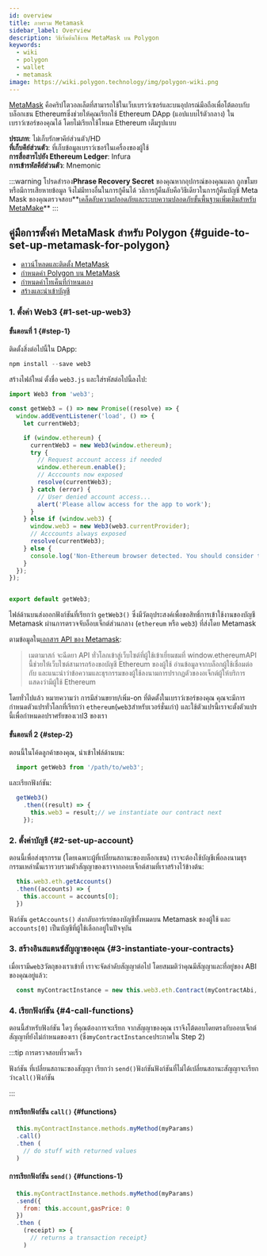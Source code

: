 ```yaml
---
id: overview
title: ภาพรวม Metamask
sidebar_label: Overview
description: วิธีเริ่มต้นใช้งาน MetaMask บน Polygon
keywords:
  - wiki
  - polygon
  - wallet
  - metamask
image: https://wiki.polygon.technology/img/polygon-wiki.png
---
```


[MetaMask](https://metamask.io/) คือคริปโตวอลเล็ตที่สามารถใช้ในเว็บเบราว์เซอร์และบนอุปกรณ์มือถือเพื่อโต้ตอบกับบล็อกเชน Ethereumซึ่งช่วยให้คุณเรียกใช้ Ethereum DApp (แอปแบบไร้ตัวกลาง) ในเบราว์เซอร์ของคุณได้ โดยไม่เรียกใช้โหนด Ethereum เต็มรูปแบบ

**ประเภท**: ไม่เก็บรักษาคีย์ส่วนตัว/HD <br/>
**ที่เก็บคีย์ส่วนตัว**: ที่เก็บข้อมูลเบราว์เซอร์ในเครื่องของผู้ใช้<br/>
**การสื่อสารไปยัง Ethereum Ledger**: Infura <br/>
**การเข้ารหัสคีย์ส่วนตัว**: Mnemonic <br/>

:::warning
โปรดสำรอง**Phrase Recovery Secret** ของคุณหากอุปกรณ์ของคุณแตก ถูกขโมยหรือมีการเสียหายข้อมูล จึงไม่มีทางอื่นในการกู้คืนได้ วลีการกู้คืนลับคือวิธีเดียวในการกู้คืนบัญชี Meta Mask ของคุณตรวจสอบ**[<ins>เคล็ดลับความปลอดภัยและระบบความปลอดภัยขั้นพื้นฐานเพิ่มเติมสำหรับ MetaMake</ins>](https://metamask.zendesk.com/hc/en-us/articles/360015489591-Basic-Safety-and-Security-Tips-for-MetaMask)**
:::

## คู่มือการตั้งค่า MetaMask สำหรับ Polygon {#guide-to-set-up-metamask-for-polygon}

* [ดาวน์โหลดและติดตั้ง MetaMask](/develop/metamask/tutorial-metamask.md)
* [กำหนดค่า Polygon บน MetaMask](/develop/metamask/config-polygon-on-metamask.md)
* [กำหนดค่าโทเค็นที่กำหนดเอง](/develop/metamask/custom-tokens.md)
* [สร้างและนำเข้าบัญชี](/develop/metamask/multiple-accounts.md)

### 1. ตั้งค่า Web3 {#1-set-up-web3}

#### ขั้นตอนที่ 1 {#step-1}

ติดตั้งสิ่งต่อไปนี้ใน DApp:

  ```javascript
  npm install --save web3
  ```

สร้างไฟล์ใหม่ ตั้งชื่อ `web3.js` และใส่รหัสต่อไปนี้ลงไป:

  ```javascript
  import Web3 from 'web3';

  const getWeb3 = () => new Promise((resolve) => {
    window.addEventListener('load', () => {
      let currentWeb3;

      if (window.ethereum) {
        currentWeb3 = new Web3(window.ethereum);
        try {
          // Request account access if needed
          window.ethereum.enable();
          // Acccounts now exposed
          resolve(currentWeb3);
        } catch (error) {
          // User denied account access...
          alert('Please allow access for the app to work');
        }
      } else if (window.web3) {
        window.web3 = new Web3(web3.currentProvider);
        // Acccounts always exposed
        resolve(currentWeb3);
      } else {
        console.log('Non-Ethereum browser detected. You should consider trying MetaMask!');
      }
    });
  });


  export default getWeb3;
  ```

ไฟล์ด้านบนส่งออกฟังก์ชันที่เรียกว่า `getWeb3()` ซึ่งมีวัตถุประสงค์เพื่อขอสิทธิ์การเข้าใช้งานของบัญชี Metamask ผ่านการตรวจจับอ็อบเจ็กต์ส่วนกลาง  (`ethereum` หรือ `web3`) ที่ส่งโดย Metamask

ตามข้อมูลใน[เอกสาร API ของ Metamask](https://docs.metamask.io/guide/ethereum-provider.html#upcoming-provider-changes):

> เมตามาสก์ จะฉีดยา API ทั่วโลกเข้าสู่เว็บไซต์ที่ผู้ใช้เข้าเยี่ยมชมที่ window.ethereumAPI นี้ช่วยให้เว็บไซต์สามารถร้องขอบัญชี Ethereum ของผู้ใช้ อ่านข้อมูลจากบล็อกผู้ใช้เชื่อมต่อกับ และแนะนำว่าข้อความและธุรกรรมของผู้ใช้ลงนามการปรากฏตัวของอเจ็กต์ผู้ให้บริการแสดงว่ามีผู้ใช้ Ethereum

โดยทั่วไปแล้ว หมายความว่า การมีส่วนขยาย/เพิ่ม-on ที่ติดตั้งในเบราว์เซอร์ของคุณ คุณจะมีการกำหนดตัวแปรทั่วโลกที่เรียกว่า `ethereum`(`web3`สำหรับเวอร์ชั่นเก่า) และใช้ตัวแปรนี้เราจะตั้งตัวแปรนี้เพื่อกำหนดอปราศรัยของเวป3 ของเรา

#### ขั้นตอนที่ 2 {#step-2}

ตอนนี้ในโค้ดลูกค้าของคุณ, นำเข้าไฟล์ด้านบน:

```js
  import getWeb3 from '/path/to/web3';
```

และเรียกฟังก์ชัน:

```js
  getWeb3()
    .then((result) => {
      this.web3 = result;// we instantiate our contract next
    });
```

### 2. ตั้งค่าบัญชี {#2-set-up-account}

ตอนนี้เพื่อส่งธุรกรรม (โดยเฉพาะผู้ที่เปลี่ยนสถานะของบล็อกเชน) เราจะต้องใช้บัญชีเพื่อลงนามธุรกรรมเหล่านั้นเรารวบรวมตัวสัญญาของเราจากออบเจ็กต์สามที่เราสร้างไว้ข้างต้น:

```js
  this.web3.eth.getAccounts()
  .then((accounts) => {
    this.account = accounts[0];
  })
```

ฟังก์ชัน `getAccounts()` ส่งกลับอาร์เรย์ของบัญชีทั้งหมดบน Metamask ของผู้ใช้ และ `accounts[0]` เป็นบัญชีที่ผู้ใช้เลือกอยู่ในปัจจุบัน

### 3. สร้างอินสแตนซ์สัญญาของคุณ {#3-instantiate-your-contracts}

เมื่อเรามี`web3`วัตถุของเราเข้าที่ เราจะจัดลำดับสัญญาต่อไป โดยสมมติว่าคุณมีสัญญาและที่อยู่ของ ABI ของคุณอยู่แล้ว:

```js
  const myContractInstance = new this.web3.eth.Contract(myContractAbi, myContractAddress)
```

### 4. เรียกฟังก์ชัน {#4-call-functions}

ตอนนี้สำหรับฟังก์ชัน ใดๆ ที่คุณต้องการจะเรียก จากสัญญาของคุณ เราจึงโต้ตอบโดยตรงกับออบเจ็กต์สัญญาที่ยังไม่กำหนดของเรา (ซึ่ง`myContractInstance`ประกาศใน Step 2)

:::tip การตรวจสอบที่รวดเร็ว

ฟังก์ชัน ที่เปลี่ยนสถานะของสัญญา เรียกว่า `send()`ฟังก์ชันฟังก์ชันที่ไม่ได้เปลี่ยนสถานะสัญญาจะเรียกว่า`call()`ฟังก์ชัน

:::

#### การเรียกฟังก์ชัน `call()` {#functions}

```js
  this.myContractInstance.methods.myMethod(myParams)
  .call()
  .then (
    // do stuff with returned values
  )
```

#### การเรียกฟังก์ชัน `send()` {#functions-1}

```js
  this.myContractInstance.methods.myMethod(myParams)
  .send({
    from: this.account,gasPrice: 0
  })
  .then (
    (receipt) => {
      // returns a transaction receipt}
    )
```
